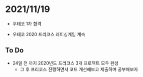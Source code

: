 # 2021/11/19

- 우테코 1차 합격



- 우테코 2020 프리코스 레이싱게임 계속



## To Do

- 24일 전 까지 2020년도 프리코스 3개 프로젝트 모두 완성
  - 그 후 프리코스 진행하면서 코드 개선해보고 제출하며 공부해보자